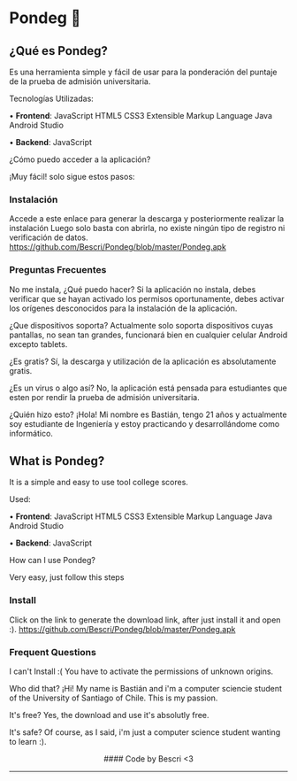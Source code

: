 # Pondeg 📑️

## ¿Qué es Pondeg? 

Es una herramienta simple y fácil de usar para la ponderación del puntaje de la prueba de admisión universitaria.

Tecnologías Utilizadas:

• **Frontend**: JavaScript HTML5 CSS3 Extensible Markup Language Java Android Studio

• **Backend**: JavaScript

¿Cómo puedo acceder a la aplicación?

¡Muy fácil! solo sigue estos pasos:

### Instalación

Accede a este enlace para generar la descarga y posteriormente realizar la instalación Luego solo basta con abrirla, no existe ningún tipo de registro ni verificación de datos.
https://github.com/Bescri/Pondeg/blob/master/Pondeg.apk


### Preguntas Frecuentes 

No me instala, ¿Qué puedo hacer?
Si la aplicación no instala, debes verificar que se hayan activado los permisos oportunamente, debes activar los orígenes desconocidos para la instalación de la aplicación.

¿Que dispositivos soporta? 
Actualmente solo soporta dispositivos cuyas pantallas, no sean tan grandes, funcionará bien en cualquier celular Android excepto tablets.

¿Es gratis? Sí, la descarga y utilización de la aplicación es absolutamente gratis.

¿Es un virus o algo así? No, la aplicación está pensada para estudiantes que esten por rendir la prueba de admisión universitaria.

¿Quién hizo esto? ¡Hola! Mi nombre es Bastián, tengo 21 años y actualmente soy estudiante de Ingeniería y estoy practicando y desarrollándome como informático.

## **What is Pondeg?** 

It is a simple and easy to use tool college scores.

Used:

• **Frontend**: JavaScript HTML5 CSS3 Extensible Markup Language Java Android Studio

• **Backend**: JavaScript

How can I use Pondeg?

Very easy, just follow this steps

### Install

Click on the link to generate the download link, after just install it and open :).
https://github.com/Bescri/Pondeg/blob/master/Pondeg.apk

### Frequent Questions

I can't Install :( 
You have to activate the permissions of unknown origins.

Who did that? ¡Hi! My name is Bastián and i'm a computer sciencie student of the University of Santiago of Chile. This is my passion.

It's free? Yes, the download and use it's absolutly free.

It's safe? Of course, as I said, i'm just a computer science student wanting to learn :).


<p align="center">
  #### Code by Bescri <3
</p>



------------

